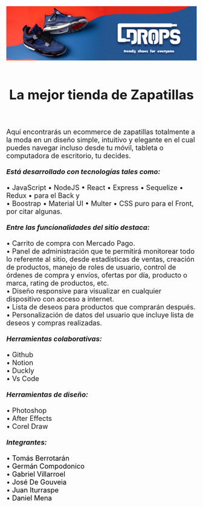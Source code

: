 <div 
style="width: 100%; 
        display: flex; 
        flex-direction: column; 
        align-items: center; 
        justify-content: center">
    <img style="width: 100%" src="./api/assets/head.jpg" alt="">
    <h2 style="font-size: 2.5em; padding: 20px 0">La mejor tienda de Zapatillas</h2>
</div>

<div>
    <p style="font-size:18px">
        Aquí encontrarás un ecommerce de zapatillas totalmente a la moda en un diseño simple, intuitivo y elegante en el cual puedes navegar incluso desde tu móvil, tableta o computadora de escritorio, tu decides.
        <br /><br/>
        <i><strong>Está desarrollado con tecnologías tales como:</strong></i><br/><br/>
        • JavaScript • NodeJS • React • Express • Sequelize • Redux •  para el Back y <br/>
        • Boostrap • Material UI • Multer • CSS puro para el Front, por citar algunas.
        <br /><br/>
        <i><strong>Entre las funcionalidades del sitio destaca:</strong></i><br/><br/>
        • Carrito de compra con Mercado Pago.<br/>
        • Panel de administración que te permitirá monitorear todo lo referente al sitio, desde estadísticas de ventas, creación de productos, manejo de roles de usuario, control de órdenes de compra y envíos, ofertas por día, producto o marca, rating de productos, etc.<br/>
        • Diseño responsive para visualizar en cualquier dispositivo con acceso a internet.<br/>
        • Lista de deseos para productos que comprarán después.<br/>
        • Personalización de datos del usuario que incluye lista de deseos y compras realizadas.
        <br /><br/>
        <i><strong>Herramientas colaborativas:</strong></i><br/><br/>
        • Github<br/>
        • Notion<br/>
        • Duckly<br/>
        • Vs Code<br/><br/>
        <i><strong>Herramientas de diseño:</strong></i><br/><br/>
        • Photoshop<br/>
        • After Effects<br/>
        • Corel Draw<br/><br/>
        <i><strong>Integrantes:</strong></i><br/><br/>
        • <a style="text-decoration: none; color: black;" target="_blank" href="https://www.linkedin.com/in/tom%C3%A1s-berrotar%C3%A1n-dev/">Tomás Berrotarán</a><br/>
        • <a style="text-decoration: none; color: black;" target="_blank" href="https://www.linkedin.com/in/german-campodonico-/">Germán Compodonico</a><br/>
        • <a style="text-decoration: none; color: black;" target="_blank" href="https://www.linkedin.com/in/gabriel-villarroel/">Gabriel Villarroel</a><br/>
        • <a style="text-decoration: none; color: black;" target="_blank" href="https://www.linkedin.com/in/jos%C3%A9degouveia/">José De Gouveia</a><br/>
        • <a style="text-decoration: none; color: black;" target="_blank" href="https://www.linkedin.com/in/juan-iturraspe-dev/">Juan Iturraspe</a><br/>
        • <a style="text-decoration: none; color: black;" target="_blank" href="https://www.linkedin.com/in/daniel-full-stack/">Daniel Mena</a>
    </p>
</div>